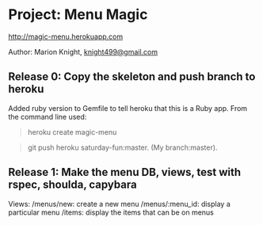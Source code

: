 # Project: Menu Magic

http://magic-menu.herokuapp.com

Author: Marion Knight, knight499@gmail.com

## Release 0: Copy the skeleton and push branch to heroku

Added ruby version to Gemfile to tell heroku that this is a 
Ruby app. From the command line used: 

> heroku create magic-menu 

> git push heroku saturday-fun:master. (My branch:master).

## Release 1: Make the menu DB, views, test with rspec, shoulda, capybara

Views: 
/menus/new: create a new menu
/menus/:menu_id: display a particular menu
/items: display the items that can be on menus


